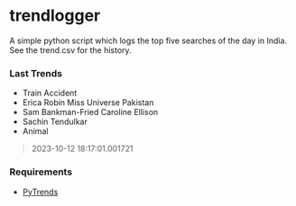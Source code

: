 # trendlogger
A simple python script which logs the top five searches of the day in India.<br>See the trend.csv for the history.<br>

<!-- Last Trends -->
### Last Trends
* Train Accident
* Erica Robin Miss Universe Pakistan
* Sam Bankman-Fried Caroline Ellison
* Sachin Tendulkar
* Animal
> 2023-10-12 18:17:01.001721

<!-- Requirements -->
### Requirements
* [PyTrends](https://github.com/dreyco676/pytrends)
